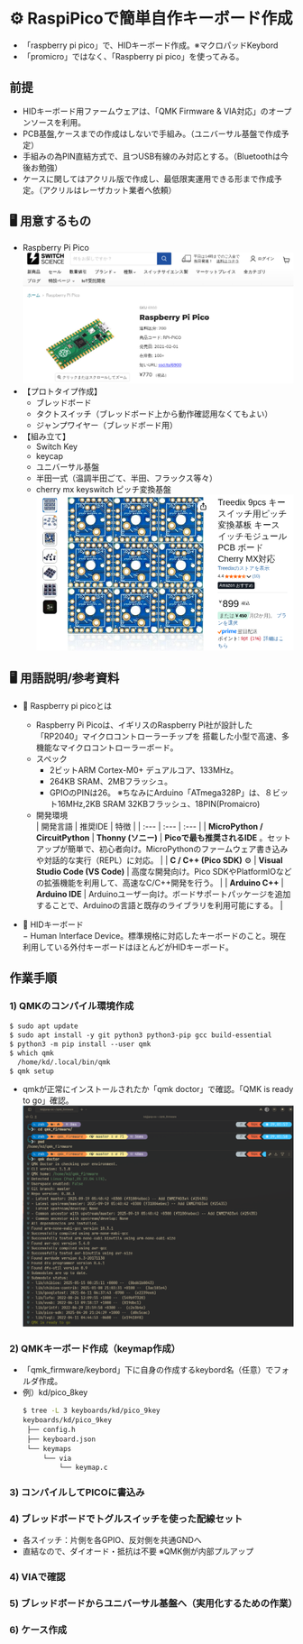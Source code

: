 # ⚙ RaspiPicoで簡単自作キーボード作成

- 「raspberry pi pico」で、HIDキーボード作成。※マクロパッドKeybord
- 「promicro」ではなく、「Raspberry pi pico」を使ってみる。

## 前提 
  - HIDキーボード用ファームウェアは、「QMK Firmware & VIA対応」のオープンソースを利用。
  - PCB基盤,ケースまでの作成はしないで手組み。（ユニバーサル基盤で作成予定）<br>
  - 手組みの為PIN直結方式で、且つUSB有線のみ対応とする。（Bluetoothは今後お勉強）
  - ケースに関してはアクリル版で作成し、最低限実運用できる形まで作成予定。（アクリルはレーザカット業者へ依頼）

## 🖥️ 用意するもの
- Raspberry Pi Pico<br>
  ![アプリのスクリーンショット](./images/image3.png)
- 【プロトタイプ作成】
    - ブレッドボード<br>
    - タクトスイッチ（ブレッドボード上から動作確認用なくてもよい）
    - ジャンプワイヤー（ブレッドボード用）
- 【組み立て】
  - Switch Key<br> 
  - keycap<br>
  - ユニバーサル基盤
  - 半田一式（温調半田ごて、半田、フラックス等々）
  - cherry mx keyswitch ピッチ変換基盤 <br>
   ![アプリのスクリーンショット](./images/image2.png)

## 🖥️ 用語説明/参考資料
  - 📌 Raspberry pi picoとは
    - Raspberry Pi Picoは、イギリスのRaspberry Pi社が設計した「RP2040」マイクロコントローラーチップを
      搭載した小型で高速、多機能なマイクロコントローラーボード。
    - スペック
      - 2ビットARM Cortex-M0+ デュアルコア、133MHz。
      - 264KB SRAM、2MBフラッシュ。
      - GPIOのPINは26。
      ※ちなみにArduino「ATmega328P」は、８ビット16MHz,2KB SRAM 32KBフラッシュ、18PIN(Promaicro)
    - 開発環境  
        | 開発言語 | 推奨IDE | 特徴 |
        | :--- | :--- | :--- |
        | **MicroPython / CircuitPython**  | **Thonny (ソニー)** | **Picoで最も推奨されるIDE** 。セットアップが簡単で、初心者向け。MicroPythonのファームウェア書き込みや対話的な実行（REPL）に対応。 |
        | **C / C++ (Pico SDK)** ⚙️ | **Visual Studio Code (VS Code)** | 高度な開発向け。Pico SDKやPlatformIOなどの拡張機能を利用して、高速なC/C++開発を行う。 |
        | **Arduino C++** | **Arduino IDE** | Arduinoユーザー向け。ボードサポートパッケージを追加することで、Arduinoの言語と既存のライブラリを利用可能にする。 |
    
  - 📌 HIDキーボード  
     − Human Interface Device。標準規格に対応したキーボードのこと。現在利用している外付キーボードはほとんどがHIDキーボード。
  

## 作業手順
### 1) QMKのコンパイル環境作成
  ```bash🐚
  $ sudo apt update
  $ sudo apt install -y git python3 python3-pip gcc build-essential
  $ python3 -m pip install --user qmk
  $ which qmk
    /home/kd/.local/bin/qmk
  $ qmk setup
  ```
  
- qmkが正常にインストールされたか「qmk doctor」で確認。「QMK is ready to go」確認。
  ![アプリのスクリーンショット](./images/image1.png)  

### 2) QMKキーボード作成（keymap作成）
 - 「qmk_firmware/keybord」下に自身の作成するkeybord名（任意）でフォルダ作成。
 - 例）kd/pico_8key 
   ```bash
   $ tree -L 3 keyboards/kd/pico_9key
   keyboards/kd/pico_9key
    ├── config.h
    ├── keyboard.json
    └── keymaps
        └── via
            └── keymap.c
   ```
### 3) コンパイルしてPICOに書込み
### 4) ブレッドボードでトグルスイッチを使った配線セット
  - 各スイッチ：片側を各GPIO、反対側を共通GNDへ 
  - 直結なので、ダイオード・抵抗は不要 ※QMK側が内部プルアップ
### 4) VIAで確認

### 5) ブレッドボードからユニバーサル基盤へ（実用化するための作業）
### 6) ケース作成




